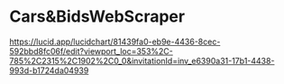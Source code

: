 # Cars&BidsWebScraper

https://lucid.app/lucidchart/81439fa0-eb9e-4436-8cec-592bbd8fc06f/edit?viewport_loc=353%2C-785%2C2315%2C1902%2C0_0&invitationId=inv_e6390a31-17b1-4438-993d-b1724da04939


 

 
